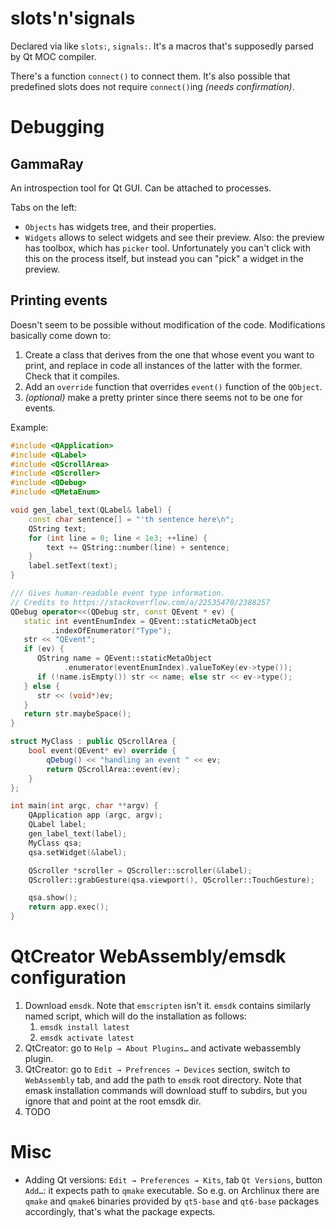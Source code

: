 # slots'n'signals

Declared via like `slots:`, `signals:`. It's a macros that's supposedly parsed by Qt MOC compiler.

There's a function `connect()` to connect them. It's also possible that predefined slots does not require `connect()`ing *(needs confirmation)*.

# Debugging

## GammaRay

An introspection tool for Qt GUI. Can be attached to processes.

Tabs on the left:

* `Objects` has widgets tree, and their properties.
* `Widgets` allows to select widgets and see their preview. Also: the preview has toolbox, which has `picker` tool. Unfortunately you can't click with this on the process itself, but instead you can "pick" a widget in the preview.

## Printing events

Doesn't seem to be possible without modification of the code. Modifications basically come down to:

1. Create a class that derives from the one that whose event you want to print, and replace in code all instances of the latter with the former. Check that it compiles.
2. Add an `override` function that overrides `event()` function of the `QObject`.
3. *(optional)* make a pretty printer since there seems not to be one for events.

Example:

```c++
#include <QApplication>
#include <QLabel>
#include <QScrollArea>
#include <QScroller>
#include <QDebug>
#include <QMetaEnum>

void gen_label_text(QLabel& label) {
    const char sentence[] = "'th sentence here\n";
    QString text;
    for (int line = 0; line < 1e3; ++line) {
        text += QString::number(line) + sentence;
    }
    label.setText(text);
}

/// Gives human-readable event type information.
// Credits to https://stackoverflow.com/a/22535470/2388257
QDebug operator<<(QDebug str, const QEvent * ev) {
   static int eventEnumIndex = QEvent::staticMetaObject
         .indexOfEnumerator("Type");
   str << "QEvent";
   if (ev) {
      QString name = QEvent::staticMetaObject
            .enumerator(eventEnumIndex).valueToKey(ev->type());
      if (!name.isEmpty()) str << name; else str << ev->type();
   } else {
      str << (void*)ev;
   }
   return str.maybeSpace();
}

struct MyClass : public QScrollArea {
    bool event(QEvent* ev) override {
        qDebug() << "handling an event " << ev;
        return QScrollArea::event(ev);
    }
};

int main(int argc, char **argv) {
    QApplication app (argc, argv);
    QLabel label;
    gen_label_text(label);
    MyClass qsa;
    qsa.setWidget(&label);

    QScroller *scroller = QScroller::scroller(&label);
    QScroller::grabGesture(qsa.viewport(), QScroller::TouchGesture);

    qsa.show();
    return app.exec();
}
```

# QtCreator WebAssembly/emsdk configuration

1. Download `emsdk`. Note that `emscripten` isn't it. `emsdk` contains similarly named script, which will do the installation as follows:
   1. `emsdk install latest`
   2. `emsdk activate latest`
2. QtCreator: go to `Help → About Plugins…` and activate webassembly plugin.
3. QtCreator: go to `Edit → Prefrences → Devices` section, switch to `WebAssembly` tab, and add the path to `emsdk` root directory. Note that emask installation commands will download stuff to subdirs, but you ignore that and point at the root emsdk dir.
4. TODO

# Misc

* Adding Qt versions: `Edit → Preferences → Kits`, tab `Qt Versions`, button `Add…`: it expects path to `qmake` executable. So e.g. on Archlinux there are `qmake` and `qmake6` binaries provided by `qt5-base` and `qt6-base` packages accordingly, that's what the package expects.
